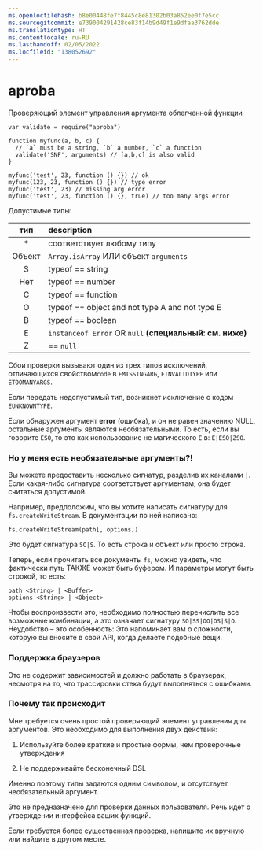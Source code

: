 ```yaml
---
ms.openlocfilehash: b8e00448fe7f8445c8e81302b03a852ee0f7e5cc
ms.sourcegitcommit: e739004291428ce83f14b9d49f1e9dfaa3762dde
ms.translationtype: HT
ms.contentlocale: ru-RU
ms.lasthandoff: 02/05/2022
ms.locfileid: "138052692"
---
```

<a name="aproba"></a>aproba
======

Проверяющий элемент управления аргумента облегченной функции

```
var validate = require("aproba")

function myfunc(a, b, c) {
  // `a` must be a string, `b` a number, `c` a function
  validate('SNF', arguments) // [a,b,c] is also valid
}

myfunc('test', 23, function () {}) // ok
myfunc(123, 23, function () {}) // type error
myfunc('test', 23) // missing arg error
myfunc('test', 23, function () {}, true) // too many args error

```

Допустимые типы:

| тип | description
| :--: | :----------
| *    | соответствует любому типу
| Объект    | `Array.isArray` ИЛИ объект `arguments`
| S    | typeof == string
| Нет    | typeof == number
| C    | typeof == function
| O    | typeof == object and not type A and not type E
| B    | typeof == boolean
| E    | `instanceof Error` OR `null` **(специальный: см. ниже)**
| Z    | == `null`

Сбои проверки вызывают один из трех типов исключений, отличающихся свойством`code` в `EMISSINGARG`, `EINVALIDTYPE` или `ETOOMANYARGS`.

Если передать недопустимый тип, возникнет исключение с кодом `EUNKNOWNTYPE`.

Если обнаружен аргумент **error** (ошибка), и он не равен значению NULL, остальные аргументы являются необязательными.  То есть, если вы говорите `ESO`, то это как использование не магического `E` в: `E|ESO|ZSO`.

### <a name="but-i-have-optional-arguments"></a>Но у меня есть необязательные аргументы?!

Вы можете предоставить несколько сигнатур, разделив их каналами `|`.
Если какая-либо сигнатура соответствует аргументам, она будет считаться допустимой.

Например, предположим, что вы хотите написать сигнатуру для `fs.createWriteStream`.  В документации по ней написано:

```
fs.createWriteStream(path[, options])
```

Это будет сигнатура `SO|S`.  То есть строка и объект или просто строка.

Теперь, если прочитать все документы `fs`, можно увидеть, что фактически путь ТАКЖЕ может быть буфером.  И параметры могут быть строкой, то есть:
```
path <String> | <Buffer>
options <String> | <Object>
```

Чтобы воспроизвести это, необходимо полностью перечислить все возможные комбинации, а это означает сигнатуру `SO|SS|OO|OS|S|O`.  Неудобство – это особенность: Это напоминает вам о сложности, которую вы вносите в свой API, когда делаете подобные вещи.


### <a name="browser-support"></a>Поддержка браузеров

Это не содержит зависимостей и должно работать в браузерах, несмотря на то, что трассировки стека будут выполняться с ошибками.

### <a name="why-this-exists"></a>Почему так происходит

Мне требуется очень простой проверяющий элемент управления для аргументов. Это необходимо для выполнения двух действий:

1. Используйте более краткие и простые формы, чем проверочные утверждения

2. Не поддерживайте бесконечный DSL

Именно поэтому типы задаются одним символом, и отсутствует необязательный аргумент. 

Это не предназначено для проверки данных пользователя. Речь идет о утверждении интерфейса ваших функций.

Если требуется более существенная проверка, напишите их вручную или найдите в другом месте.

